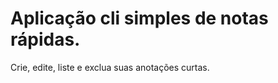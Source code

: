 
# Aplicação cli simples de notas rápidas.

<p>
    Crie, edite, liste e exclua suas anotações curtas.
</p>

